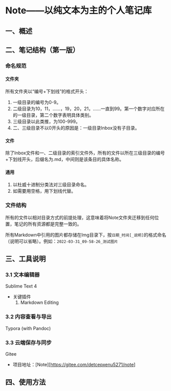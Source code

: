 # Note——以纯文本为主的个人笔记库


## 一、概述
## 二、笔记结构（第一版）
### 命名规范
#### 文件夹
所有文件夹以“编号+下划线”的格式开头：
1. 一级目录的编号为0-9。
2. 二级目录为10，11，……，19，20，21，……一直到99。第一个数字对应所在的一级目录，第二个数字表明具体类别。
3. 三级目录以此类推，为100-999。
4. 二、三级目录不以0开头的原因是：一级目录Inbox没有子目录。

#### 文件
除了Inbox文件和一、二级目录的索引文件外，所有的文件以所在三级目录的编号+下划线开头，后缀名为.md，中间则是该条目的具体名称。

#### 通用
1. 以杜威十进制分类法对三级目录命名。
2. 如需要用空格，用下划线代替。

### 文件结构
所有的文件以相对目录方式的前提处理，这意味着将Note文件夹迁移到任何位置，笔记的所有资源都是完整一致的。

所有Markdown中引用的图片都存储在Img目录下，按`日期_时间[_说明]`的格式命名（说明可以省略）。例如：`2022-03-31_09-58-26_测试图片`

## 三、工具说明
### 3.1 文本编辑器
Sublime Text 4
* 关键插件
	1. Markdown Editing

### 3.2 内容查看与导出
Typora (with Pandoc)

### 3.3 云端保存与同步
Gitee
* 项目地址：[Note][https://gitee.com/detcepxenu5271/note]

## 四、使用方法
